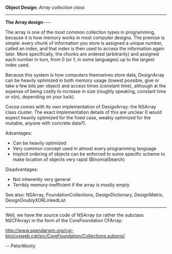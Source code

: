 **Object Design:** *Array collection class*

----
**The Array design**----

The array is one of the most common collection types in programming, because it is how memory works in most computer designs. The premise is simple: every chunk of information you store is assigned a unique number, called an index, and that index is then used to access the information again later. More specifically, the chunks are ordered (arbitrarily) and assigned each number in turn, from 0 (or 1, in some languages) up to the largest index used.

Because this system is how computers themselves store data, DesignArray can be heavily optimized in both memory usage (lowest possible, give or take a few bits per object) and access times (constant time), although at the expense of being costly to increase in size (roughly speaking, constant time or o(n), depending on your luck).

Cocoa comes with its own implementation of DesignArray: the NSArray class cluster. The exact implementation details of this are unclear (I would expect heavily optimized for the fixed case, weakly optimized for the mutable, anyone with concrete data?).

Advantages:
* Can be heavily optimized
* Very common concept used in almost every programming language
* Implicit ordering of objects can be enforced to some specific scheme to make location of objects very rapid (BinomialSearch)


Disadvantages:
* Not inherently very general
* Terribly memory-inefficient if the array is mostly empty


See also: NSArray, FoundationCollections, DesignDictionary, DesignMatrix, DesignDoublyXORLinkedList

----

Well, we have the source code of NSArray (or rather the subclass NSCFArray) in the form of the CoreFoundation CFArray:

http://www.opendarwin.org/cgi-bin/cvsweb.cgi/src/CoreFoundation/Collections.subproj/

-- PeterMonty
